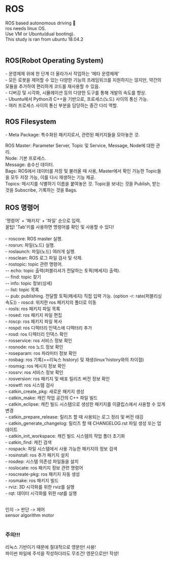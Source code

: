 # ROS

ROS based autonomous driving 🚗 <br>
ros needs linux OS. <br>
Use VM or Ubuntu(dual booting). <br>
This study is ran from ubuntu 18.04.2
 <br> <br>
 
<h2>ROS(Robot Operating System)</h2>
 - 운영체제 위에 한 단계 더 올라가서 작업하는 '메타 운영체제' <br>
 - 모든 로봇을 제어할 수 있는 다양한 기능의 프레임워크를 지원하지는 않지만, 약간의 모듈을 추가하여 편리하게 코드를 재사용할 수 있음. <br>
 - 디버깅 및 시각화, 시뮬레이션 등의 다양한 도구를 통해 개발의 속도를 향상. <br>
 - Ubuntu에서 Python과 C++을 기반으로, 프로세스(노드) 사이의 통신 가능. <br>
 - 여러 프로세스 사이의 통신 부분을 담당하는 중간 다리 역할.
<br>

<h2>ROS Filesystem</h2>
 - Meta Package: 특수화된 패키지로서, 관련된 패키지들을 모아놓은 것. <br>

ROS Master: Parameter Server, Topic 및 Service, Message, Node에 대한 관리. <br>
Node: 기본 프로세스. <br>
Message: 송수신 데이터. <br>
Bags: ROS에서 데이터를 저장 및 불러올 때 사용, Master에서 확인 가능한 Topic들을 모두 저장 가능, 이를 다시 재생하는 기능 제공. <br>
Topics: 메시지를 식별하기 이름을 붙여놓은 것. Topic을 보내는 것을 Publish, 받는 것을 Subscribe, 기록하는 것을 Bags.
<br>

<h2>ROS 명령어</h2>
 '명령어' + '패키지' + '파일' 순으로 입력. <br>
 꿀팁! 'Tab'키를 사용하면 명령어를 확인 및 사용할 수 있다! <br><br>
 - roscore: ROS master 실행. <br>
 - rosrun: 파일(노드) 실행. <br>
 - roslaunch: 파일(노드) 여러개 실행. <br>
 - rosclean: ROS 로그 파일 검사 및 삭제. <br>
 - rostopic: topic 관련 명령어. <br>
  -- echo: topic 출력(퍼블리셔가 전달하는 토픽(메세지) 출력). <br>
  -- find: topic 찾기 <br>
  -- info: topic 정보(상세) <br>
  -- list: topic 목록 <br>
  -- pub: publishing. 전달할 토픽(메세지) 직접 입력 가능. (option -r: rate(퍼블리싱 속도)) 
 - roscd: 위치한 ros 패키지의 폴더로 이동 <br>
 - rosls: ros 패키지 파일 목록 <br>
 - rosed: ros 패키지 파일 편집 <br>
 - roscp: ros 패키지 파일 복사 <br>
 - rospd: ros 디렉터리 인덱스에 디렉터리 추가 <br>
 - rosd: ros 디렉터리 인덱스 확인 <br>
 - rosservice: ros 서비스 정보 확인 <br>
 - rosnode: ros 노드 정보 확인 <br>
 - roseparam: ros 파라미터 정보 확인 <br>
 - rosbag: ros 기록(==리눅스 history) 및 재생(linux'history와의 차이점) <br>
 - rosmsg: ros 메시지 정보 확인 <br>
 - rossrv: ros 서비스 정보 확인 <br>
 - rosversion: ros 패키지 및 배포 릴리즈 버전 정보 확인 <br>
 - roswtf: ros 시스템 검사 <br>
 - catkin_create_pkg: 새로운 패키지 생성 <br>
 - catkin_make: 캐킨 작업 공간의 C++ 파일 빌드 <br>
 - catkin_eclipse: 캐킨 빌드 시스템으로 생성한 패키지를 이클립스에서 사용할 수 있게 변경 <br>
 - catkin_prepare_release: 릴리즈 할 때 사용되는 로그 정리 및 버전 태깅 <br>
 - catkin_generate_changelog: 릴리즈 할 때 CHANGELOG.rst 파일 생성 또는 업데이트 <br>
 - catkin_init_workspace: 캐킨 빌드 시스템의 작업 폴더 초기화 <br>
 - catkin_find: 캐킨 검색 <br>
 - rospack: 파일 시스템에서 사용 가능한 패키지의 정보 검색 <br>
 - rosinstall: ros 추가 패키지 설치 <br>
 - rosdep: 시스템 의존성 파일들을 설치 <br>
 - roslocate: ros 패키지 정보 관련 명령어 <br>
 - roscreate-pkg: ros 패키지 자동 생성 <br>
 - rosmake: ros 패키지 빌드 <br>
 - rviz: 3D 시각화를 위한 rviz를 실행 <br>
 - rqt: 데이터 시각화를 위한 rqt를 실행 <br>
<br>

인지 -> 판단 -> 제어 <br>
sensor algorithm motor<br>
<br>

<h3>주의!!!</h3>
리눅스 기반이기 때문에 절대적으로 영문만! 사용!<br>
파이썬 파일에 주석을 작성하더라도 무조건! 영문으로만! 작성!<br>

